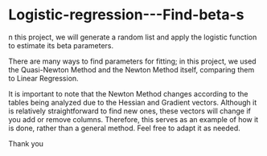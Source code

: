 # Logistic-regression---Find-beta-s
n this project, we will generate a random list and apply the logistic function to estimate its beta parameters.

There are many ways to find parameters for fitting; in this project, we used the Quasi-Newton Method and the Newton Method itself, comparing them to Linear Regression.

It is important to note that the Newton Method changes according to the tables being analyzed due to the Hessian and Gradient vectors. Although it is relatively straightforward to find new ones, these vectors will change if you add or remove columns. Therefore, this serves as an example of how it is done, rather than a general method. Feel free to adapt it as needed.

Thank you

